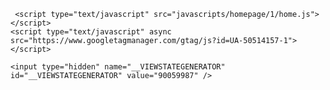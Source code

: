 <!DOCTYPE html>

<html xmlns="http://www.w3.org/1999/xhtml">
<head><title>
	Trepup - Make business happen.
</title><link rel="shortcut icon" href="https://d260sbharukpk7.cloudfront.net/favicon.ico" type="image/x-icon" /><link rel="canonical" href="https://www.trepup.com" /><link rel="alternate" media="handheld, only screen and (max-width: 959px)" href="https://m.trepup.com" /><meta http-equiv="Content-Language" content="en-US" /><meta name="viewport" content="width=device-width, initial-scale=1.0, maximum-scale=1.0, user-scalable=no" /><meta name="description" content="Connect, communicate and sell to people that help grow your business online. Create a free page on Trepup, the market network that is built for business opportunities. Sign up now." /><meta property="og:image" content="https://d15bpc33v1hvxg.cloudfront.net/trepup-logo.jpg" /><meta name="twitter:image:src" content="https://d15bpc33v1hvxg.cloudfront.net/trepup-logo.jpg" />
    <style type="text/css">.wrapper {display: none;}
    </style>
   
     <script type="text/javascript" src="javascripts/homepage/1/home.js"></script>
    <script type="text/javascript" async src="https://www.googletagmanager.com/gtag/js?id=UA-50514157-1"></script>
   <script type="text/javascript">window.dataLayer = window.dataLayer || []; function gtag() { dataLayer.push(arguments) }; gtag('js', new Date()); gtag('config', 'UA-50514157-1');</script><script "text/javascript">(function(w,d,s,l,i){w[l]=w[l]||[];w[l].push({'gtm.start':
new Date().getTime(),event:'gtm.js'});var f=d.getElementsByTagName(s)[0],
j=d.createElement(s),dl=l!='dataLayer'?'&l='+l:'';j.async=true;j.src=
'https://www.googletagmanager.com/gtm.js?id='+i+dl;f.parentNode.insertBefore(j,f);
})(window,document,'script','dataLayer','GTM-WWQ4FQ4');</script></head>
<body>
    <noscript><iframe src="https://www.googletagmanager.com/ns.html?id=GTM-WWQ4FQ4"
height="0" width="0" style="display:none;visibility:hidden"></iframe></noscript>

   <form method="post" action="./?gclid=Cj0KCQjwxN_XBRCFARIsAIufy1Zz41gpifZI1OIKA1FaALLAPez2rKBp4J9UoNxPSSX73SXy99nxLIAaAi1pEALw_wcB&amp;ggdtgl=1" id="formIndex">
<div class="aspNetHidden">
<input type="hidden" name="__VIEWSTATE" id="__VIEWSTATE" value="WQzQg+G+PHJsAt4RVOeqibr1F73d8UemSrq12ySg35MMSOPYNZMQA9LVVR2Qx6/KgrJRnp0HpldPefSMD1TpPvlDbd4=" />
</div>

<div class="aspNetHidden">

	<input type="hidden" name="__VIEWSTATEGENERATOR" id="__VIEWSTATEGENERATOR" value="90059987" />
</div><div id="divMainContentHolder" class="wrapper" align="center"><div class="parent left"><div class="innerBoxWrapper"><div id="divImageOne" class="child"></div><div id="divInnerBoxLeft" class="innerBox innerboxLeft"><a href="https://www.trepup.com/signup#individual" class="innerBoxContentWrapper"><div class="innerBoxIconSet sprite-icon-user"></div><div class="RobotoBold innerBoxText1">For individuals</div><div class="RobotoLight innerBoxText2">Know who you buy from.</div><div class="borderdivider"></div><div class="RobotoRegular infoHolder"><div class="infoHolderSpacing">Find the right seller</div><div class="infoHolderSpacing">Choose the best offers</div><div class="infoHolderSpacing">Join the global market network</div></div><div class="Signupbutton RobotoBold">Sign up</div> </a></div></div></div><div class="parent right"><div class="innerBoxWrapper"><div id="divImageTwo" class="child"></div><div id="divInnerBoxRight" class="innerBox innerboxRight"><a href="https://www.trepup.com/signup#business" class="innerBoxContentWrapper"><div class="innerBoxIconSet sprite-icon-business"></div><div class="RobotoBold innerBoxText1">For businesses</div><div class="RobotoLight innerBoxText2">Help customers to find you.</div><div class="borderdivider"></div><div class="RobotoRegular infoHolder"><div class="infoHolderSpacing">Create your own webpage</div><div class="infoHolderSpacing">Build email campaigns</div><div class="infoHolderSpacing">Make special product offers</div></div><div class="Signupbutton RobotoBold">Sign up</div> </a></div></div></div> <a class="RobotoBold" href="https://www.trepup.com/login" id="aTULogin">Log in</a><div id="divTULogoHolder" class="tuLogo"></div><div id="divTUTagHolder" class="RobotoBold"><h1>Trepup connects you to people that help grow your business.</h1><div id="divSignupTag"><div class="tagInfoText1 RobtoBold">Sign up for free</div><div class="tagInfoText2 RobotoLight">Choose from two types of accounts.</div></div></div><div id="divTUNavigation" align="center"><div id="divHomepageLinks" class="RobotoRegular"><a href="https://www.trepup.com/ratings">Ratings</a><a href="https://www.trepup.com/invites">Invites</a><a href="https://www.trepup.com/terms">Terms</a><a href="https://www.trepup.com/privacy">Privacy</a><a href="https://www.trepup.com/spam">Spam</a><a href="https://www.trepup.com/refund">Refund</a><a href="https://www.trepup.com/brand">Brand</a><a href="https://www.trepup.com/about">About</a><span>&copy; 2018 Trepup</span></div></div></div>
   <script type="text/javascript">
            /* <![CDATA[ */
            var google_conversion_id = 933304512;
            var google_custom_params = window.google_tag_params;
            var google_remarketing_only = true;
            /* ]]> */
        </script>
   <script type="text/javascript" src="//www.googleadservices.com/pagead/conversion.js"></script>
    </form>
</body>
</html>
